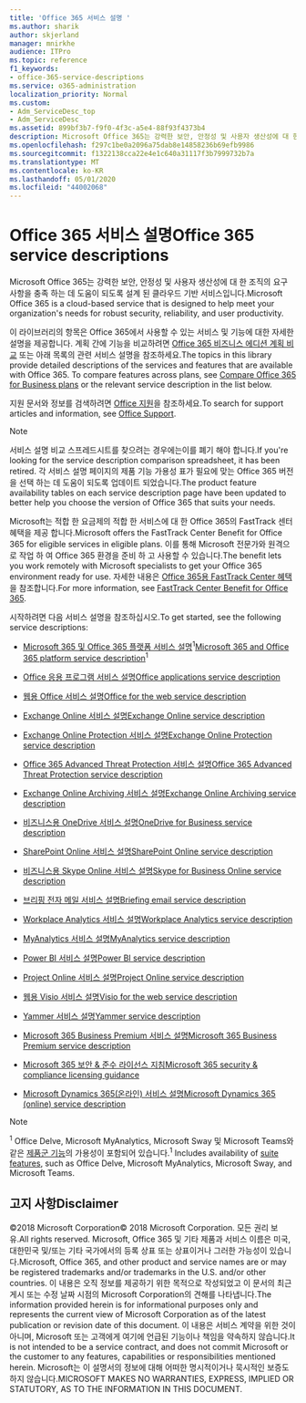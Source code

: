 ```yaml
---
title: 'Office 365 서비스 설명 '
ms.author: sharik
author: skjerland
manager: mnirkhe
audience: ITPro
ms.topic: reference
f1_keywords:
- office-365-service-descriptions
ms.service: o365-administration
localization_priority: Normal
ms.custom:
- Adm_ServiceDesc_top
- Adm_ServiceDesc
ms.assetid: 899bf3b7-f9f0-4f3c-a5e4-88f93f4373b4
description: Microsoft Office 365는 강력한 보안, 안정성 및 사용자 생산성에 대 한 조직의 요구 사항을 충족 하는 데 도움이 되도록 설계 된 클라우드 기반 서비스입니다.
ms.openlocfilehash: f297c1be0a2096a75dab8e14858236b69efb9986
ms.sourcegitcommit: f1322138cca22e4e1c640a31117f3b7999732b7a
ms.translationtype: MT
ms.contentlocale: ko-KR
ms.lasthandoff: 05/01/2020
ms.locfileid: "44002068"
---
```

# <a name="office-365-service-descriptions"></a><span data-ttu-id="18a3f-103">Office 365 서비스 설명</span><span class="sxs-lookup"><span data-stu-id="18a3f-103">Office 365 service descriptions</span></span> 

<span data-ttu-id="18a3f-104">Microsoft Office 365는 강력한 보안, 안정성 및 사용자 생산성에 대 한 조직의 요구 사항을 충족 하는 데 도움이 되도록 설계 된 클라우드 기반 서비스입니다.</span><span class="sxs-lookup"><span data-stu-id="18a3f-104">Microsoft Office 365 is a cloud-based service that is designed to help meet your organization's needs for robust security, reliability, and user productivity.</span></span> 
  
<span data-ttu-id="18a3f-p101">이 라이브러리의 항목은 Office 365에서 사용할 수 있는 서비스 및 기능에 대한 자세한 설명을 제공합니다. 계획 간에 기능을 비교하려면 [Office 365 비즈니스 에디션 계획 비교](https://go.microsoft.com/fwlink/?LinkID=799177&amp;clcid=0x409) 또는 아래 목록의 관련 서비스 설명을 참조하세요.</span><span class="sxs-lookup"><span data-stu-id="18a3f-p101">The topics in this library provide detailed descriptions of the services and features that are available with Office 365. To compare features across plans, see [Compare Office 365 for Business plans](https://go.microsoft.com/fwlink/?LinkID=799177&amp;clcid=0x409) or the relevant service description in the list below.</span></span> 
  
<span data-ttu-id="18a3f-107">지원 문서와 정보를 검색하려면 [Office 지원](https://support.office.com/)을 참조하세요.</span><span class="sxs-lookup"><span data-stu-id="18a3f-107">To search for support articles and information, see [Office Support](https://support.office.com/).</span></span>
  
> [!NOTE]
> <span data-ttu-id="18a3f-108">서비스 설명 비교 스프레드시트를 찾으려는 경우에는이를 폐기 해야 합니다.</span><span class="sxs-lookup"><span data-stu-id="18a3f-108">If you're looking for the service description comparison spreadsheet, it has been retired.</span></span> <span data-ttu-id="18a3f-109">각 서비스 설명 페이지의 제품 기능 가용성 표가 필요에 맞는 Office 365 버전을 선택 하는 데 도움이 되도록 업데이트 되었습니다.</span><span class="sxs-lookup"><span data-stu-id="18a3f-109">The product feature availability tables on each service description page have been updated to better help you choose the version of Office 365 that suits your needs.</span></span> 
  
<span data-ttu-id="18a3f-110">Microsoft는 적합 한 요금제의 적합 한 서비스에 대 한 Office 365의 FastTrack 센터 혜택을 제공 합니다.</span><span class="sxs-lookup"><span data-stu-id="18a3f-110">Microsoft offers the FastTrack Center Benefit for Office 365 for eligible services in eligible plans.</span></span> <span data-ttu-id="18a3f-111">이를 통해 Microsoft 전문가와 원격으로 작업 하 여 Office 365 환경을 준비 하 고 사용할 수 있습니다.</span><span class="sxs-lookup"><span data-stu-id="18a3f-111">The benefit lets you work remotely with Microsoft specialists to get your Office 365 environment ready for use.</span></span> <span data-ttu-id="18a3f-112">자세한 내용은 [Office 365용 FastTrack Center 혜택](https://docs.microsoft.com/fasttrack/O365-fasttrack-benefit-for-office-365)을 참조합니다.</span><span class="sxs-lookup"><span data-stu-id="18a3f-112">For more information, see [FastTrack Center Benefit for Office 365](https://docs.microsoft.com/fasttrack/O365-fasttrack-benefit-for-office-365).</span></span>
  
<span data-ttu-id="18a3f-113">시작하려면 다음 서비스 설명을 참조하십시오.</span><span class="sxs-lookup"><span data-stu-id="18a3f-113">To get started, see the following service descriptions:</span></span>
  
- <span data-ttu-id="18a3f-114">[Microsoft 365 및 Office 365 플랫폼 서비스 설명](office-365-platform-service-description/office-365-platform-service-description.md)<sup>1</sup></span><span class="sxs-lookup"><span data-stu-id="18a3f-114">[Microsoft 365 and Office 365 platform service description](office-365-platform-service-description/office-365-platform-service-description.md)<sup>1</sup></span></span>

- [<span data-ttu-id="18a3f-115">Office 응용 프로그램 서비스 설명</span><span class="sxs-lookup"><span data-stu-id="18a3f-115">Office applications service description</span></span>](office-applications-service-description/office-applications-service-description.md)

- [<span data-ttu-id="18a3f-116">웹용 Office 서비스 설명</span><span class="sxs-lookup"><span data-stu-id="18a3f-116">Office for the web service description</span></span>](office-online-service-description/office-online-service-description.md)

- [<span data-ttu-id="18a3f-117">Exchange Online 서비스 설명</span><span class="sxs-lookup"><span data-stu-id="18a3f-117">Exchange Online service description</span></span>](exchange-online-service-description/exchange-online-service-description.md)

- [<span data-ttu-id="18a3f-118">Exchange Online Protection 서비스 설명</span><span class="sxs-lookup"><span data-stu-id="18a3f-118">Exchange Online Protection service description</span></span>](exchange-online-protection-service-description/exchange-online-protection-service-description.md)

- [<span data-ttu-id="18a3f-119">Office 365 Advanced Threat Protection 서비스 설명</span><span class="sxs-lookup"><span data-stu-id="18a3f-119">Office 365 Advanced Threat Protection service description</span></span>](office-365-advanced-threat-protection-service-description.md)

- [<span data-ttu-id="18a3f-120">Exchange Online Archiving 서비스 설명</span><span class="sxs-lookup"><span data-stu-id="18a3f-120">Exchange Online Archiving service description</span></span>](exchange-online-archiving-service-description/exchange-online-archiving-service-description.md)

- [<span data-ttu-id="18a3f-121">비즈니스용 OneDrive 서비스 설명</span><span class="sxs-lookup"><span data-stu-id="18a3f-121">OneDrive for Business service description</span></span>](onedrive-for-business-service-description.md)

- [<span data-ttu-id="18a3f-122">SharePoint Online 서비스 설명</span><span class="sxs-lookup"><span data-stu-id="18a3f-122">SharePoint Online service description</span></span>](sharepoint-online-service-description/sharepoint-online-service-description.md)

- [<span data-ttu-id="18a3f-123">비즈니스용 Skype Online 서비스 설명</span><span class="sxs-lookup"><span data-stu-id="18a3f-123">Skype for Business Online service description</span></span>](skype-for-business-online-service-description/skype-for-business-online-service-description.md)

- [<span data-ttu-id="18a3f-124">브리핑 전자 메일 서비스 설명</span><span class="sxs-lookup"><span data-stu-id="18a3f-124">Briefing email service description</span></span>](briefing-service-description.md)

- [<span data-ttu-id="18a3f-125">Workplace Analytics 서비스 설명</span><span class="sxs-lookup"><span data-stu-id="18a3f-125">Workplace Analytics service description</span></span>](workplace-analytics-service-description.md)

- [<span data-ttu-id="18a3f-126">MyAnalytics 서비스 설명</span><span class="sxs-lookup"><span data-stu-id="18a3f-126">MyAnalytics service description</span></span>](mya-service-description.md)

- [<span data-ttu-id="18a3f-127">Power BI 서비스 설명</span><span class="sxs-lookup"><span data-stu-id="18a3f-127">Power BI service description</span></span>](power-bi-service-description.md)

- [<span data-ttu-id="18a3f-128">Project Online 서비스 설명</span><span class="sxs-lookup"><span data-stu-id="18a3f-128">Project Online service description</span></span>](project-online-service-description/project-online-service-description.md)

- [<span data-ttu-id="18a3f-129">웹용 Visio 서비스 설명</span><span class="sxs-lookup"><span data-stu-id="18a3f-129">Visio for the web service description</span></span>](visio-online-service-description/visio-online-service-description.md)

- [<span data-ttu-id="18a3f-130">Yammer 서비스 설명</span><span class="sxs-lookup"><span data-stu-id="18a3f-130">Yammer service description</span></span>](yammer-service-description/yammer-service-description.md)

- [<span data-ttu-id="18a3f-131">Microsoft 365 Business Premium 서비스 설명</span><span class="sxs-lookup"><span data-stu-id="18a3f-131">Microsoft 365 Business Premium service description</span></span>](microsoft-365-service-descriptions/microsoft-365-business-service-description.md)

- [<span data-ttu-id="18a3f-132">Microsoft 365 보안 & 준수 라이선스 지침</span><span class="sxs-lookup"><span data-stu-id="18a3f-132">Microsoft 365 security & compliance licensing guidance</span></span>](microsoft-365-service-descriptions/microsoft-365-tenantlevel-services-licensing-guidance/microsoft-365-security-compliance-licensing-guidance.md)

- [<span data-ttu-id="18a3f-133">Microsoft Dynamics 365(온라인) 서비스 설명</span><span class="sxs-lookup"><span data-stu-id="18a3f-133">Microsoft Dynamics 365 (online) service description</span></span>](microsoft-dynamics-365-online-service-description.md)

> [!NOTE]
> <span data-ttu-id="18a3f-134"><sup>1</sup> Office Delve, Microsoft MyAnalytics, Microsoft Sway 및 Microsoft Teams와 같은 [제품군 기능](https://docs.microsoft.com/office365/servicedescriptions/office-365-platform-service-description/office-365-suite-features)의 가용성이 포함되어 있습니다.</span><span class="sxs-lookup"><span data-stu-id="18a3f-134"><sup>1</sup> Includes availability of [suite features](https://docs.microsoft.com/office365/servicedescriptions/office-365-platform-service-description/office-365-suite-features), such as Office Delve, Microsoft MyAnalytics, Microsoft Sway, and Microsoft Teams.</span></span>
  
## <a name="disclaimer"></a><span data-ttu-id="18a3f-135">고지 사항</span><span class="sxs-lookup"><span data-stu-id="18a3f-135">Disclaimer</span></span>

<span data-ttu-id="18a3f-136">&copy;2018 Microsoft Corporation</span><span class="sxs-lookup"><span data-stu-id="18a3f-136">&copy; 2018 Microsoft Corporation.</span></span> <span data-ttu-id="18a3f-137">모든 권리 보유.</span><span class="sxs-lookup"><span data-stu-id="18a3f-137">All rights reserved.</span></span> <span data-ttu-id="18a3f-138">Microsoft, Office 365 및 기타 제품과 서비스 이름은 미국, 대한민국 및/또는 기타 국가에서의 등록 상표 또는 상표이거나 그러한 가능성이 있습니다.</span><span class="sxs-lookup"><span data-stu-id="18a3f-138">Microsoft, Office 365, and other product and service names are or may be registered trademarks and/or trademarks in the U.S. and/or other countries.</span></span> <span data-ttu-id="18a3f-139">이 내용은 오직 정보를 제공하기 위한 목적으로 작성되었고 이 문서의 최근 게시 또는 수정 날짜 시점의 Microsoft Corporation의 견해를 나타냅니다.</span><span class="sxs-lookup"><span data-stu-id="18a3f-139">The information provided herein is for informational purposes only and represents the current view of Microsoft Corporation as of the latest publication or revision date of this document.</span></span> <span data-ttu-id="18a3f-140">이 내용은 서비스 계약을 위한 것이 아니며, Microsoft 또는 고객에게 여기에 언급된 기능이나 책임을 약속하지 않습니다.</span><span class="sxs-lookup"><span data-stu-id="18a3f-140">It is not intended to be a service contract, and does not commit Microsoft or the customer to any features, capabilities or responsibilities mentioned herein.</span></span> <span data-ttu-id="18a3f-141">Microsoft는 이 설명서의 정보에 대해 어떠한 명시적이거나 묵시적인 보증도 하지 않습니다.</span><span class="sxs-lookup"><span data-stu-id="18a3f-141">MICROSOFT MAKES NO WARRANTIES, EXPRESS, IMPLIED OR STATUTORY, AS TO THE INFORMATION IN THIS DOCUMENT.</span></span>
 
